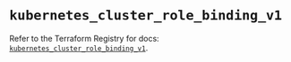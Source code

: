 # `kubernetes_cluster_role_binding_v1`

Refer to the Terraform Registry for docs: [`kubernetes_cluster_role_binding_v1`](https://registry.terraform.io/providers/hashicorp/kubernetes/2.35.1/docs/resources/cluster_role_binding_v1).
